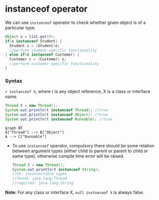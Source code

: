 # instanceof operator

We can use `instanceof` operator to check whether given object is of a particular type.

```java linenums="1"
Object o = list.get(0);
if(o instanceof Student) {
  Student s = (Student)o;
  //perform student-specific functionality
} else if(o instanceof Customer) {
  Customer c = (Customer) o;
  //perform customer-specific functionality
}
```

### Syntax
`r instanceof X`, where r is any object reference, X is a class or interface name.

```java
Thread t = new Thread();
System.out.println(t instanceof Thread); //true
System.out.println(t instanceof Object); //true
System.out.println(t instanceof Runnable); //true
```
```mermaid
graph BT
A["Thread"] --> B["Object"]
A --> C["Runnable"]
```

- To use `instanceof` operator, compulsory there should be some relation between argument types (either child to parent or parent to child or same type), otherwise compile time error will be raised.
  ```java
  Thread t = new Thread();
  System.out.println(t instanceof String);
  //CE: inconvertible types 
  //found: java.lang.Thread 
  //required: java.lang.String
  ```
  
**Note:** For any class or interface X, `null instnaceof X` is always false.